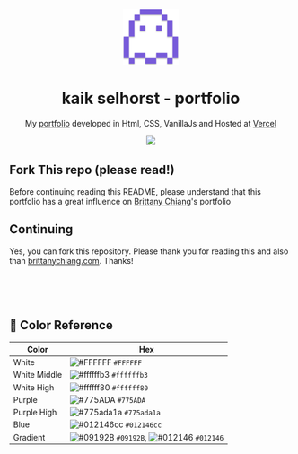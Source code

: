 <div align='center'>
  <img alt='Ghost PixelArt' src='./assets/ghost.svg' width='100px'>
</div>
<h1 align='center'>
  kaik selhorst - portfolio
</h1>
<p align='center'>
  My <a href='https://kaik-selhorst-pixel.vercel.app/'>portfolio</a> developed in Html, CSS, VanillaJs and Hosted at <a href='https://vercel.com/'>Vercel</a>
</p>

<p align='center'>
  <a href='https://kaik-selhorst-pixel.vercel.app/'>
    <img src='https://cdn.discordapp.com/attachments/978011351312134207/978012066361274438/unknown.png'>
  </a>
</p>

## Fork This repo (please read!)

Before continuing reading this README, please understand that this portfolio has a great influence on [Brittany Chiang](https://brittanychiang.com/)'s portfolio

## Continuing

Yes, you can fork this repository. Please thank you for reading this and also than [brittanychiang.com](https://brittanychiang.com/). Thanks!

<br>
<br>
<br>

## 🎨 Color Reference

| Color        | Hex                                                                                                                                    |
| ------------ | -------------------------------------------------------------------------------------------------------------------------------------- |
| White        | ![#FFFFFF](https://via.placeholder.com/10/FFFFFF?text=+) `#FFFFFF`                                                                     |
| White Middle | ![#ffffffb3](https://via.placeholder.com/10/ffffffb3?text=+) `#ffffffb3`                                                               |
| White High   | ![#ffffff80](https://via.placeholder.com/10/ffffff80?text=+) `#ffffff80`                                                               |
| Purple       | ![#775ADA](https://via.placeholder.com/10/775ADA?text=+) `#775ADA`                                                                     |
| Purple High  | ![#775ada1a](https://via.placeholder.com/10/775ada1a?text=+) `#775ada1a`                                                               |
| Blue         | ![#012146cc](https://via.placeholder.com/10/012146cc?text=+) `#012146cc`                                                               |
| Gradient     | ![#09192B](https://via.placeholder.com/10/09192B?text=+) `#09192B`, ![#012146](https://via.placeholder.com/10/012146?text=+) `#012146` |
